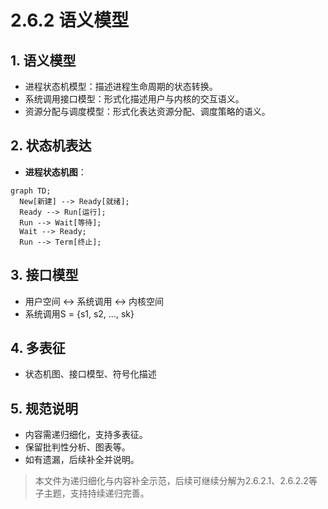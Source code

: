 # 2.6.2 语义模型

## 1. 语义模型

- 进程状态机模型：描述进程生命周期的状态转换。
- 系统调用接口模型：形式化描述用户与内核的交互语义。
- 资源分配与调度模型：形式化表达资源分配、调度策略的语义。

## 2. 状态机表达

- **进程状态机图**：

```mermaid
graph TD;
  New[新建] --> Ready[就绪];
  Ready --> Run[运行];
  Run --> Wait[等待];
  Wait --> Ready;
  Run --> Term[终止];
```

## 3. 接口模型

- 用户空间 <-> 系统调用 <-> 内核空间
- 系统调用S = {s1, s2, ..., sk}

## 4. 多表征

- 状态机图、接口模型、符号化描述

## 5. 规范说明

- 内容需递归细化，支持多表征。
- 保留批判性分析、图表等。
- 如有遗漏，后续补全并说明。

> 本文件为递归细化与内容补全示范，后续可继续分解为2.6.2.1、2.6.2.2等子主题，支持持续递归完善。
